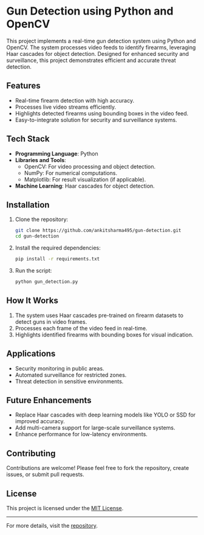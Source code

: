 # Gun Detection using Python and OpenCV

This project implements a real-time gun detection system using Python and OpenCV. The system processes video feeds to identify firearms, leveraging Haar cascades for object detection. Designed for enhanced security and surveillance, this project demonstrates efficient and accurate threat detection.

## Features
- Real-time firearm detection with high accuracy.
- Processes live video streams efficiently.
- Highlights detected firearms using bounding boxes in the video feed.
- Easy-to-integrate solution for security and surveillance systems.

## Tech Stack
- **Programming Language**: Python
- **Libraries and Tools**:
  - OpenCV: For video processing and object detection.
  - NumPy: For numerical computations.
  - Matplotlib: For result visualization (if applicable).
- **Machine Learning**: Haar cascades for object detection.

## Installation
1. Clone the repository:
   ```bash
   git clone https://github.com/ankitsharma495/gun-detection.git
   cd gun-detection
   ```
2. Install the required dependencies:
   ```bash
   pip install -r requirements.txt
   ```
3. Run the script:
   ```bash
   python gun_detection.py
   ```

## How It Works
1. The system uses Haar cascades pre-trained on firearm datasets to detect guns in video frames.
2. Processes each frame of the video feed in real-time.
3. Highlights identified firearms with bounding boxes for visual indication.

## Applications
- Security monitoring in public areas.
- Automated surveillance for restricted zones.
- Threat detection in sensitive environments.

## Future Enhancements
- Replace Haar cascades with deep learning models like YOLO or SSD for improved accuracy.
- Add multi-camera support for large-scale surveillance systems.
- Enhance performance for low-latency environments.

## Contributing
Contributions are welcome! Please feel free to fork the repository, create issues, or submit pull requests.

## License
This project is licensed under the [MIT License](LICENSE).

---

For more details, visit the [repository](https://github.com/ankitsharma495/gun-detection).

